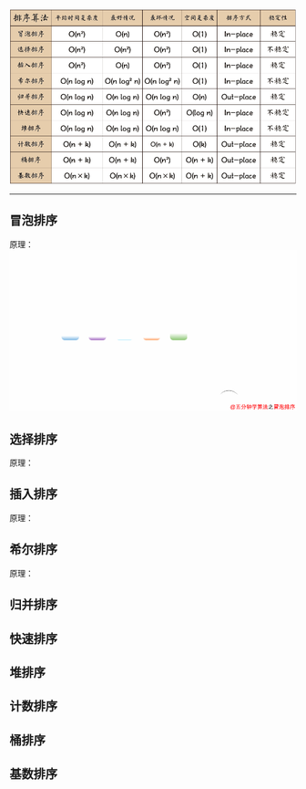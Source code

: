 ![20200320164211.png](https://raw.githubusercontent.com/itisl/Pic_Bed/master/img/20200320164211.png)

--- 
## 冒泡排序
原理：
![20200320164433.png](https://raw.githubusercontent.com/itisl/Pic_Bed/master/img/20200320164433.png)

## 选择排序
原理：


## 插入排序
原理：


## 希尔排序
原理：

## 归并排序

## 快速排序

## 堆排序

## 计数排序

## 桶排序

## 基数排序
